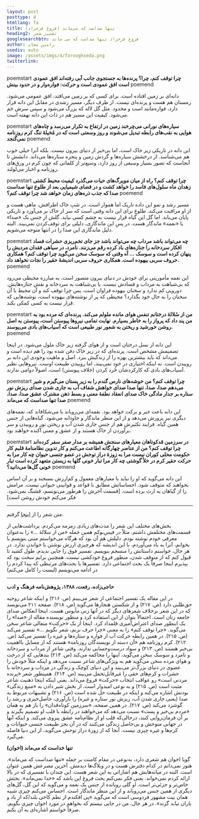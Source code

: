 ```yaml
---
layout: post
posttype: 4
htmllang: fa
title: تنها صداست که می‌ماند (فروغ فرخزاد)
heading2: تفسیر شعر
googlesearchbtn: فروغ فرخزاد تنها صداست که می ماند
author: رامین مجاب
usediv: auto
image: /assets/imgs/4/forooghseda.png
twitterlink:
---
```


poemstart
**چرا توقف کنم، چرا؟
پرنده‌ها به جستجوی جانب آبی رفته‌اند
افق عمودی است
افق عمودی است و حرکت: فواره‌وار
و در حدود بینش**
poemend

دانه‌ای بر زمین افتاده است. برای کسی که بر زمین می‌افتد، افق عمومی می‌شود. زمستان هم هست و پرنده‌ای نیست. از طرف دیگر، مسیر رشدی در مقابل این دانه قرار دارد، فواره‌مانند است و محدود. مثل گل لاله که بزرگ می‌شود و سپس سرش خم می‌شود. کیفیت این مسیر هم در ذات این دانه نهفته است.

poemstart
**سیاره‌های نورانی می‌چرخند
زمین در ارتفاع به تکرار می‌رسد
و چاه‌های هوایی
به نقب‌های رابطه تبدیل می‌شوند
و روز وسعتی است
که در مُخیلهٔ تنگ کرم روزنامه نمی‌گنجد**
poemend

این دانه در تاریکی زیر خاک است، اما بی‌خبر از دنیای بیرون نیست. بلکه آنرا خیلی خوب هم می‌شناسد. از درخشش سیاره‌ها و گردش زمین و پنجره ستاره‌ها می‌داند. دانشش تا آنجاست که تصور بسیار وسیعی از روز دارد، وسیع‌تر از کلماتی که چون کرم در ورق‌های روزنامه و اخبار می‌لولند. 

poemstart
**چرا توقف کنم؟
راه از میان مویرگ‌های حیات می‌گذرد
کیفیت محیط کشتی زهدان ماه
سلول‌های فاسد را خواهد کشت
و در فضای شیمیایی بعد از طلوع
تنها صداست
صدا که جذب ذره‌های زمان خواهد شد
چرا توقف کنم؟**
poemend

مسیر رشد و نمو این داده تاریک اما هموار است. در شبِ خاک اطرافش، ماهی هست و از او مراقبت می‌کند. طلوع برای این دانه وقتی است که سر از خاک بر می‌آورد و تاریکی پایان می‌یابد. اما گل این گیاه قرار نیست به چشم کسی بیاید. گلش از جنس یک «صدا» یا «نغمه» ماندگار هست. در پسِ این ماندگاری، دلیلی برای توقف‌کردن نمی‌بیند. البته دلیل ماندگاری این صدا را در انتها متوجه می‌شویم.

poemstart
**چه می‌تواند باشد مرداب
چه می‌تواند باشد جز جای تخم‌ریزی حشرات فساد
افکار سردخانه را جنازه‌های باد کرده رقم می‌زنند.
نامرد، در سیاهی
فقدان مردیش را پنهان کرده است
و سوسک ... آه
وقتی که سوسک سخن می‌گوید
چرا توقف کنم؟
همکاری حروف سربی بیهوده است.
همکاری حروف سربی
اندیشهٔ حقیر را نجات نخواهد داد.**
poemend

این نغمه مأموریتی برای خودش در دنیای بیرون متصور است. به مبارزه محیطی می‌رود که بی‌شباهت به مرداب و فسادش نیست. یا بی‌شباهت به سردخانه و نقش جنازه‌هایش. دورویی کم ندارد و سخنان بیهوده فراوان است. پس چرا توقف کند و آن محیط یا آن سخنان را به حال خود بگذارد؟ محیطی که پر از نوشته‌های بیهوده است، نوشته‌هایی که قرار نیست به کسی کمکی بکند.

poemstart
**من از سُلالهٔ درختانم
تنفس هوای مانده ملولم می‌کند.
پرنده‌ای که مرده بود به من پند داد که پرواز را به خاطر بسپارم.
نهایت تمامی نیروها پیوستن است، پیوستن
به اصل روشن خورشید
و ریختن به شعور نور
طبیعی است
که آسیاب‌های بادی می‌پوسند.**
poemend

این دانه از نسل درختان است و از هوای گرفته زیر خاک ملول می‌شود. در اینجا تصمیمش مشخص است. پرنده‌ای که در زیر خاک دفن شده بود را هم دیده است و می‌داند که باید بیشترین بهره را از زندگیش ببرد. اصل و ماهیت وجودی این دانه بر روییدن است. نه اینکه اختیاری در خود نمی‌بیند، اما روییدن طبیعت اوست. نیروهایی نظیر آسیاب‌های بادی که کارکردشان خُرد کردن (خلاف پیوستن) است، اصولاً دوامی ندارند. 

poemstart
**چرا توقف کنم؟
من خوشه‌های نارس گندم را
به زیر پستان می‌گیرم
و شیر می‌دهم
صدا، صدا، تنها صدا
صدای خواهش شفاف آب به جاری شدن
صدای ریزش نور ستاره بر جدار مادگی خاک
صدای انعقاد نطفهٔ معنی
و بسط ذهن مشترک عشق
صدا، صدا، صدا تنها صداست که می‌ماند**
poemend

این دانه باعث خیر و برکت خواهد بود. نغمه‌ای می‌رویاند یا می‌شکافاند که، نغمه‌های دیگری نیز پرورش می‌دهد و از این منظر ماندگار و جاودانه می‌شود. گیاه‌هایی از جنس همین گیاه. فرایند تکثیرش هم از جنس جاری شدن آب و ریختن نور و روییدن و سر برآوردن از خاک هستند و از عشق و معنی آکنده خواهند بود.

poemstart
**در سرزمین قدکوتاهان
معیارهای سنجش همیشه بر مدار صفر سفر کرده‌اند
چرا توقف کنم؟
من از عناصر چهارگانه اطاعت می‌کنم
و کار تدوین نظامنامهٔ قلبم
کار حکومت محلی کوران نیست
مرا به زوزهٔ دراز توحش
در عضو جنسی حیوان چه کار
مرا به حرکت حقیر کرم در خلأ گوشتی چه کار
مرا تبار خونی گلها به زیستن متعهد کرده است
تبار خونی گل‌ها می‌دانید؟**
poemend

این دانه می‌گوید که او را نباید با معیارهای معمول و کم‌ارزش بسنجند و بر آن اساس بخواهند که متوقف شود. احساساتش مطابق با قواعد و قوانینی حیوانی نیست. مرامش را از گیاهان به ارث برده است. [قسمت آخرش را هرطور می‌نویسم، قشنگ نمی‌شود. فکر می‌کنم خودش روشن است]

---

متن شعر را از [اینجا](http://www.ganjnama.com/View/5150/5155/503122/فروغ-فرخزاد_Forogh-Farrokhzad.html) گرفتم.

بخش‌های مختلف این شعر را مدت‌های زیادی زمزمه می‌کردم. برداشت‌هایی از قسمت‌های مختلفش داشتم. مثلاً در فیس‌بوکم همین جمله «من از سلالهٔ ...» را به‌عنوان معرفی خودم نوشته بودم. دلیلش هم آن بود که هرگاه می‌خواستم متنی بنویسم یا بخوانم، آنرا به یاد می‌آوردم، با این اندیشه که هرچیزی ارزش نوشتن یا خواندن ندارد. در هر حال، خواستم داستانش را منسجم بنویسم. تفسیر فوق را جایی ندیدم. طول کشید تا قبول کنم که از متوقف شدن، منظور فروغ خودکشی نیست. همچنین برایم سخت بود که بپذیرم اینجا صرفاً یک بحث اجتماعی دارد. تفسیرها یا بحث‌های مرتبطی که پیدا کردم را در ادامه می‌نویسم (لیست را کامل می‌کنم)

---
**حاجی‌زاده، رفعت، ۱۳۸۸، پژوهش‌نامه فرهنگ و ادب**

در این مقاله یک تفسیر اجتماعی از شعر می‌بینم (ص. ۲۱۶) و اینکه شاعر روحیه حق‌طلبی دارد (ص. ۲۱۷) و از شکستن هنجارها می‌گوید (ص. ۲۱۸). صفحه ۲۱۱ می‌نویسد که در این شعر برخلاف شعرهای دیگر که در آنها زنی مأیوس هست، اینجا انعکاس صدای جامعه زنان است. احتمالاً بتوان از این استفاده کرد و منظور نویسنده مقاله از «صدا» را یک اینطور صدای اعتراض‌آمیزی قلمداد کرد. اینجا از یک «حرکت» متعالی شاعر سخن می‌گوید. «چرا توقف کنم» را به معنی «چرا حرف نزنم، شعر نگویم ...» تفسیر می‌کند (ص. ۲۱۵). در همین رابطه حرکت آب از فواره و ستاره‌ها و غیره را تفسیر می‌کند (ص. ۲۱۲). کرم روزنامه هم «آن دسته از نویسندگان روزنامه» هستند که از مسایل بااهمیت بی‌خبر هستند (ص. ۲۱۳) و سواد درست‌وحسابی ندارند. وقتی شاعر از مرداب و سردخانه و نامرد و سوسک سخن می‌گوید، اینها را محاکمه می‌کند (ص. ۲۱۳) بندهایی که از درخت و هوای مرده سخن می‌گوید هم به ویژگی‌های شاعر نسبت می‌دهد و اینکه مثلاً خودش را عضوی در دنیای بزرگ‌تر می‌بیند و این دنیای کوچک و زندگی در مرداب و سردخانه با حشرات و کرم‌های حقی را غیرقابل‌تحمل می‌بیند (ص. ۲۱۴). همینطور شعر «پرنده مردنی است» رو عواقب انتخاب «حرکت» فروغ می‌داند. یعنی اینکه اینجا ذهنیت شاعر مثبت است (ص. ۲۱۵) و به نوعی امیدوار است. از بخش شیر دادن به «منبع زندگی» بودنش اشاره می‌کنه و اینکه در طبیعت حل شده است (ص. ۲۱۶) و تشبیهات مربوط به صدا (یعنی جاری شدن آب، ریزش نور ستاره و غیره) را بارآوری، حاصل‌خیزی و رشد را گوشزد می‌کند (ص. ۲۱۷). در همین صفحه، «سرزمین کوتاه‌قدان» را باز هم به همان «مردم بی‌خبر و پست» نسبت می‌دهد که می‌خواهند در رابطه با قلب او تصمیم بگیرند و بر آن فرمان‌روایی کنند، درحالی‌که قلب او از نظام‌نامه عشق پیروی می‌کند. و اینکه آنها در جهانی متوحش و بی‌حاصل زندگی می‌کنند که در آن بجز طبیعت جنسی حیوانات و کرم‌ها و غیره چیزی نیست. آنجا که از زوزهٔ دراز توحش می‌گوید، از این دنیا فاصله می‌گیرد.

**تنها خداست که می‌ماند (اخوان)**

گویا اخوان هم شعری دارد، به‌نوعی در مقام کامنت بر جمله «تنها صداست که می‌ماند». هنوز نمی‌دانم در کدام دفترش هست و در وبلاگ‌ها دیدمش. آخرین مصرعش همین عنوان است. البته در میانه‌هایش هم اشاراتی به این شعر هست. این چندان با تفسیری که در بالا ارائه کردم نمی‌خواند. یعنی فکر نمی‌کنم بحث فروغ این باشد که «خدا نمی‌ماند». بحثش خاص‌تر و جزئی‌تر است. او گلی رویانده از جنس یک نغمه و می‌گوید که این گل، گل‌های دیگری از همین جنس می‌رویاند و از این منظر ماندگار است. احساس می‌کنم چیزی شبیه همان بیت مشهور فردوسی است که می‌گوید «پی افکندم از نظم کاخی بلند/که از باد و باران نیابد گزند». در هر حال، من در جایی نیستم که بخواهم در مورد اخوان چیزی بگویم. صرفاً خواستم اشاره‌ای به آن بکنم.
